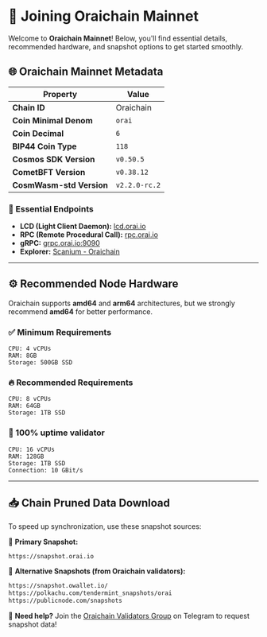 # 🚀 Joining Oraichain Mainnet  

Welcome to **Oraichain Mainnet**! Below, you'll find essential details, recommended hardware, and snapshot options to get started smoothly.  

## 🌐 Oraichain Mainnet Metadata  

| Property | Value |
|----------|-------|
| **Chain ID** | Oraichain |
| **Coin Minimal Denom** | `orai` |
| **Coin Decimal** | `6` |
| **BIP44 Coin Type** | `118` |
| **Cosmos SDK Version** | `v0.50.5` |
| **CometBFT Version** | `v0.38.12` |
| **CosmWasm-std Version** | `v2.2.0-rc.2` |

### 🔗 Essential Endpoints  

- **LCD (Light Client Daemon):** [lcd.orai.io](https://lcd.orai.io)  
- **RPC (Remote Procedural Call):** [rpc.orai.io](https://rpc.orai.io)  
- **gRPC:** [grpc.orai.io:9090](http://grpc.orai.io:9090)  
- **Explorer:** [Scanium - Oraichain](https://scanium.io/Oraichain)  

---

## ⚙️ Recommended Node Hardware  

Oraichain supports **amd64** and **arm64** architectures, but we strongly recommend **amd64** for better performance.

### ✅ Minimum Requirements  

```
CPU: 4 vCPUs  
RAM: 8GB  
Storage: 500GB SSD  
```

### 🔥 Recommended Requirements  

```
CPU: 8 vCPUs  
RAM: 64GB  
Storage: 1TB SSD  
```

### 🚀 100% uptime validator  

```
CPU: 16 vCPUs  
RAM: 128GB  
Storage: 1TB SSD
Connection: 10 GBit/s
```

---

## 📥 Chain Pruned Data Download  

To speed up synchronization, use these snapshot sources:  

🔹 **Primary Snapshot:**  
```bash
https://snapshot.orai.io
```

🔹 **Alternative Snapshots (from Oraichain validators):**  
```bash
https://snapshot.owallet.io/
https://polkachu.com/tendermint_snapshots/orai
https://publicnode.com/snapshots
```

📢 **Need help?** Join the [Oraichain Validators Group](https://t.me/joinchat/yH9nMLrokQRhZGY1) on Telegram to request snapshot data!  
